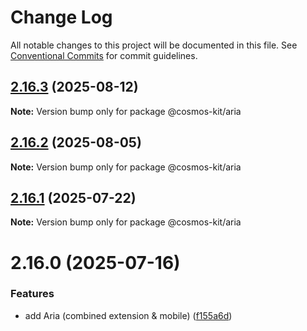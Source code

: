 # Change Log

All notable changes to this project will be documented in this file.
See [Conventional Commits](https://conventionalcommits.org) for commit guidelines.

## [2.16.3](https://github.com/hyperweb-io/cosmos-kit/compare/@cosmos-kit/aria@2.16.2...@cosmos-kit/aria@2.16.3) (2025-08-12)

**Note:** Version bump only for package @cosmos-kit/aria





## [2.16.2](https://github.com/hyperweb-io/cosmos-kit/compare/@cosmos-kit/aria@2.16.1...@cosmos-kit/aria@2.16.2) (2025-08-05)

**Note:** Version bump only for package @cosmos-kit/aria





## [2.16.1](https://github.com/hyperweb-io/cosmos-kit/compare/@cosmos-kit/aria@2.16.0...@cosmos-kit/aria@2.16.1) (2025-07-22)

**Note:** Version bump only for package @cosmos-kit/aria





# 2.16.0 (2025-07-16)


### Features

* add Aria (combined extension & mobile) ([f155a6d](https://github.com/hyperweb-io/cosmos-kit/commit/f155a6d44018ee7d6681864e83ec530e25245187))
